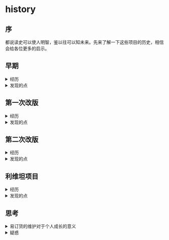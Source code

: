 # history

## 序
都说读史可以使人明智，鉴以往可以知未来。先来了解一下这些项目的历史，相信会给各位更多的启示。

## 早期
<details>
<summary>经历</summary>

在我进入公司的时候，项目主要是由 JSP、MVC、Jquery 和 zepto 组成。当时开发，还需要运行 Java 虚拟机，开启本地服务，每次后台又新的更新，需要我们自己拉代码。项目文档非常少，基本上都是靠人跟人之间交流，传递项目中的信息。也没有什么强调规范的，主要是参考项目中已有的样式。大家都在赶业务需求，还记得当时分配任务的时候，在一个小会议室，茅伟拿着所有需求分配任务，非常原始。大概半年后，开始了第一次PC管理端改版。
</details>

<details>
<summary>发现的点</summary>

回头来看，即使在团队初期，有文档会为后续节省很多的时间，例如人员交接和项目重构。所以不管在做什么项目，写文档是一件很重要的事情。
</details>

## 第一次改版
<details>
<summary>经历</summary>

随着业务发展，JSP 的开发瓶颈越来越明显。在程帅进来后，由他主导了 PC 管理端的脚手架搭建。新项目开始，当然提到了规范，但程帅的个人风格是希望大家积极主动的参与。于是找来了一些规范参考，扔到群里面，希望大家自觉的遵守，但从结果来看，并没有效果。

但在当时成功的推进了一个事项：git 分支管理。在相互约束下，大家逐渐养成了 git 分支管理的意识。从现在看来，当时的决议是正确的。

开发前期也不断的提出了规范问题，但始终没有实行下来，主要的原因是要赶业务进度。当时负责主要业务的高级工程师黄运飞，也没有强烈推行规范的意愿。就这样一直赶业务。

大概新项目运行了 1 年左右，项目开始显的臃肿，于是就有了娄年佳 PC 管理端第一次样式的精简优化。娄年佳一个人优化完后，做了一个的分享，结果就是现在 wiki 里面的规范。但还是没有执行到位。个人认为其原因就是没有人审核代码，原因还是在赶业务。

随着移动端用户量越来越多，老板们不看好 app 的未来发展，觉得维护多套不好，考虑到未来的发展，于是就有了第二次 h5 管理端改版，裁掉了 Android 和 IOS 大部分人。
</details>
<details>
<summary>发现的点</summary>

1. 开始一个新的项目，首先是规范的约定并形成明确的文档，即使是从别处借用过来也没有问题，且在前期要尽量代码 review，及时纠正和调整，这将为后期的维护节省很多的时间。
2. 部门负责人应该强制约束。
</details>

## 第二次改版
<details>
<summary>经历</summary>

这一次吸取了前一次的教训，都一致认为在前期要做好准备。于是跟设计约定了一些东西。开发则是先做了组件库，主要负责人是肖唯和程帅，期间有招 2 个高级前端来做，但没过试用期就自己主动走了。后来也就是江珊开始接手 h5 管理端，大概半年的时间后，程帅也离职了。后面自己接触 h5 管理端项目开发，发现也是没有明确规范，但增加了工具的校验和项目组件示例，还有就是开始逐渐有了一个环节：代码 review。

h5管理端本来是想作为示范项目，而且花了不少的时间优化，但没有持续下去。江珊也说过，如果不持续维护优化下去，这个项目就没有很大意义。外部市场大环境的变化，公司开始了新的方向：利维坦项目启动。
</details>

<details>
<summary>发现的点</summary>

1. 好的项目需要一个长期优化的过程。
2. 有厉害的技术人员固然好，但约定并没有推行开来，对于业务的开发并不有利。
3. 代码 reivew 是值得的。

</details>

## 利维坦项目
<details>
<summary>经历</summary>

鉴于前面 2 次的经验，这次在设计和产品上，抓的更严格，评审过很多次，主要是由江珊负责，前期的准备工作做了大部分后，江珊也离职了，招来了梁柱接手。期间也没有定下明确的规范，但有了固定的代码review环节。而且各开发部门都开始重视代码 review，也是由于用户数量变动，才促进了这一行为。


</details>

<details>
<summary>发现的点</summary>

目前还没有很明显的显现效果，但可以确定的是，代码质量比以往要高。

</details>

## 思考
<details>
<summary>易订货的维护对于个人成长的意义</summary>

工作很多时候是接触已有的项目，但该坚持的还是要坚持。即便是现在感觉很烂的项目，从另外一个角度来说也是有借鉴意义：
1. 了解各种可能场景，可以预知以后类似的项目，该如何组织 CSS。
2. 见识到了坏习惯累计的后果。
3. 接触到了不同类型的 CSS 分类方式。
4. 逐步实践重构，积累局部重构经验。
5. 当接触新的项目，可以预见性的熟悉项目。
</details>

<details>
<summary>疑惑</summary>

并不是每个人都能够有机会，从 0 开始一个商业项目，期间也肯定是有许多其它方面因素影响。如果是你主要负责一个项目，你会怎么做？具体一些。
</details>
